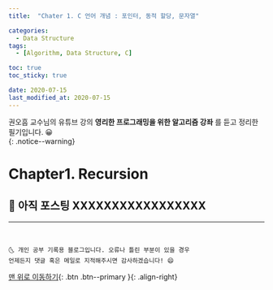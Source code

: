 ```yaml
---
title:  "Chater 1. C 언어 개념 : 포인터, 동적 할당, 문자열" 

categories:
  - Data Structure
tags:
  - [Algorithm, Data Structure, C]

toc: true
toc_sticky: true

date: 2020-07-15
last_modified_at: 2020-07-15
---
```


권오흠 교수님의 유튜브 강의 **영리한 프로그래밍을 위한 알고리즘 강좌** 를 듣고 정리한 필기입니다. 😀  
{: .notice--warning}

# Chapter1. Recursion

## 🔔 아직 포스팅 XXXXXXXXXXXXXXXXX

***
<br>

    🌜 개인 공부 기록용 블로그입니다. 오류나 틀린 부분이 있을 경우 
    언제든지 댓글 혹은 메일로 지적해주시면 감사하겠습니다! 😄

[맨 위로 이동하기](#){: .btn .btn--primary }{: .align-right}